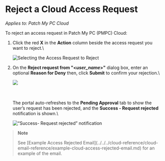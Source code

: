 # Reject a Cloud Access Request

_Applies to: Patch My PC Cloud_

To reject an access request in Patch My PC (PMPC) Cloud:

1.  Click the red **X** in the **Action** column beside the access request you want to reject.\\

    ![Selecting the Access Request to Reject](../../../../.gitbook/assets/image-\(623\).png)
2.  On the **Reject request from "<**_**user\_name**_**>"** dialog box, enter an optional **Reason for Deny** then, click **Submit** to confirm your rejection.\\

    ![](../../../../.gitbook/assets/image-\(624\).png)

    \
    \
    The portal auto-refreshes to the **Pending Approval** tab to show the user’s request has been rejected, and the **Success - Request rejected** notification is shown.\\

    ![“Success- Request rejected” notification](../../../../.gitbook/assets/image-\(625\).png)

> **Note**
>
> See \[Example Access Rejected Email]\(../../../cloud-reference/cloud-email-reference/example-cloud-access-rejected-email.md) for an example of the email.
